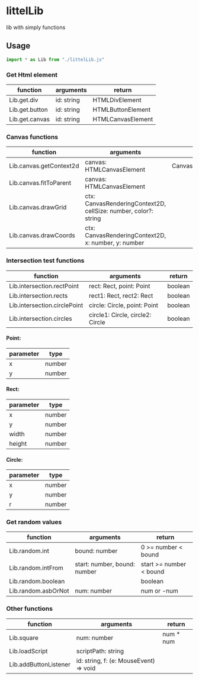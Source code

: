 # littelLib
lib with simply functions

## Usage
``` ts
import * as Lib from "./littelLib.js"
```
### Get Html element
function                  | arguments  | return
--------------------------|------------|---------------
Lib.get.div               | id: string | HTMLDivElement
Lib.get.button            | id: string | HTMLButtonElement
Lib.get.canvas            | id: string | HTMLCanvasElement


### Canvas functions
function                     | arguments                                                       | return
-----------------------------|-----------------------------------------------------------------|-----------------
Lib.canvas.getContext2d      | canvas: HTMLCanvasElement                                       | CanvasRenderingContext2D
Lib.canvas.fitToParent       | canvas: HTMLCanvasElement                                       | 
Lib.canvas.drawGrid          | ctx: CanvasRenderingContext2D, cellSize: number, color?: string | 
Lib.canvas.drawCoords        | ctx: CanvasRenderingContext2D, x: number, y: number             | 


### Intersection test functions
function                        | arguments                        | return
--------------------------------|----------------------------------|---------------
Lib.intersection.rectPoint      | rect: Rect, point: Point         | boolean
Lib.intersection.rects          | rect1: Rect, rect2: Rect         | boolean
Lib.intersection.circlePoint    | circle: Circle, point: Point     | boolean
Lib.intersection.circles        | circle1: Circle, circle2: Circle | boolean

#### Point:
parameter | type
----------|--------
x	        | number
y	        | number

#### Rect:
parameter | type
----------|--------
x	        | number
y	        | number
width     | number
height    | number

#### Circle:
parameter | type
----------|--------
x	        | number
y	        | number
r	        | number

### Get random values
function                  | arguments                    | return
--------------------------|------------------------------|---------------
Lib.random.int            | bound: number                | 0 >= number < bound
Lib.random.intFrom        | start: number, bound: number | start >= number < bound
Lib.random.boolean        |                              | boolean
Lib.random.asbOrNot       | num: number                  | num or -num


### Other functions
function                  | arguments                              | return
--------------------------|----------------------------------------|---------------
Lib.square                | num: number                            | num * num
Lib.loadScript            | scriptPath: string                     |
Lib.addButtonListener     | id: string, f: (e: MouseEvent) => void |

